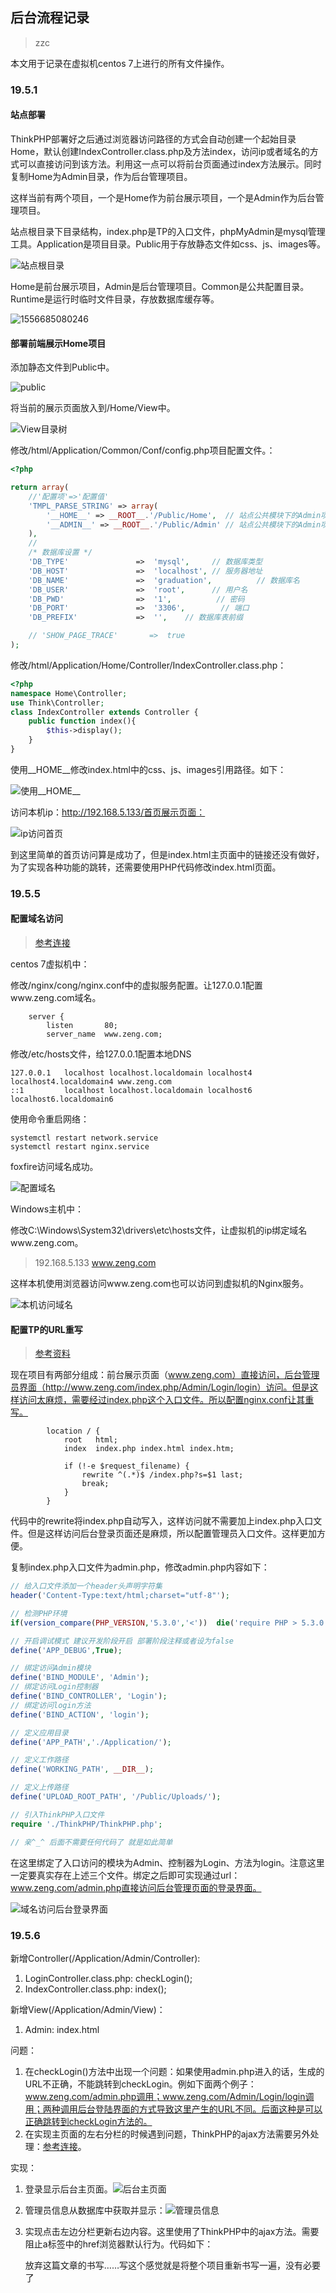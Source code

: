 ## 后台流程记录

> zzc

本文用于记录在虚拟机centos  7上进行的所有文件操作。

### 19.5.1

#### 站点部署

ThinkPHP部署好之后通过浏览器访问路径的方式会自动创建一个起始目录Home，默认创建IndexController.class.php及方法index，访问ip或者域名的方式可以直接访问到该方法。利用这一点可以将前台页面通过index方法展示。同时复制Home为Admin目录，作为后台管理项目。

这样当前有两个项目，一个是Home作为前台展示项目，一个是Admin作为后台管理项目。

站点根目录下目录结构，index.php是TP的入口文件，phpMyAdmin是mysql管理工具。Application是项目目录。Public用于存放静态文件如css、js、images等。

![站点根目录](后台流程记录.assets/1556684956750.png)

Home是前台展示项目，Admin是后台管理项目。Common是公共配置目录。Runtime是运行时临时文件目录，存放数据库缓存等。

![1556685080246](后台流程记录.assets/1556685080246.png)

#### 部署前端展示Home项目

添加静态文件到Public中。

![public](后台流程记录.assets/1556690958591.png)

将当前的展示页面放入到/Home/View中。

![View目录树](后台流程记录.assets/1556691809014.png)

修改/html/Application/Common/Conf/config.php项目配置文件。：

```php
<?php

return array(
	//'配置项'=>'配置值'
    'TMPL_PARSE_STRING' => array(
        '__HOME__' => __ROOT__.'/Public/Home',  // 站点公共模块下的Admin项目
        '__ADMIN__' => __ROOT__.'/Public/Admin' // 站点公共模块下的Admin项目
    ), 
    //
    /* 数据库设置 */
    'DB_TYPE'               =>  'mysql',     // 数据库类型
    'DB_HOST'               =>  'localhost', // 服务器地址
    'DB_NAME'               =>  'graduation',          // 数据库名
    'DB_USER'               =>  'root',      // 用户名
    'DB_PWD'                =>  '1',          // 密码
    'DB_PORT'               =>  '3306',        // 端口
    'DB_PREFIX'             =>  '',    // 数据库表前缀

    // 'SHOW_PAGE_TRACE'       =>  true
);
```

修改/html/Application/Home/Controller/IndexController.class.php：

```php
<?php
namespace Home\Controller;
use Think\Controller;
class IndexController extends Controller {
    public function index(){
        $this->display();
    }
}
```

使用__HOME\_\_修改index.html中的css、js、images引用路径。如下：

![使用__HOME__](后台流程记录.assets/1556692131059.png)

访问本机ip：http://192.168.5.133/首页展示页面：

![ip访问首页](后台流程记录.assets/1556692183700.png)

到这里简单的首页访问算是成功了，但是index.html主页面中的链接还没有做好，为了实现各种功能的跳转，还需要使用PHP代码修改index.html页面。

### 19.5.5

#### 配置域名访问

> [参考连接](https://www.cnblogs.com/biaopei/p/7730516.html)

centos 7虚拟机中：

修改/nginx/cong/nginx.conf中的虚拟服务配置。让127.0.0.1配置www.zeng.com域名。

```nginx
    server {
        listen       80;
        server_name  www.zeng.com;
```

修改/etc/hosts文件，给127.0.0.1配置本地DNS

```
127.0.0.1   localhost localhost.localdomain localhost4 localhost4.localdomain4 www.zeng.com
::1         localhost localhost.localdomain localhost6 localhost6.localdomain6
```

使用命令重启网络：

```shell
systemctl restart network.service
systemctl restart nginx.service
```

foxfire访问域名成功。

![配置域名](后台流程记录.assets/1557050559802.png)

Windows主机中：

修改C:\Windows\System32\drivers\etc\hosts文件，让虚拟机的ip绑定域名www.zeng.com。

> 192.168.5.133	www.zeng.com

这样本机使用浏览器访问www.zeng.com也可以访问到虚拟机的Nginx服务。

![本机访问域名](后台流程记录.assets/1557050682674.png)

#### 配置TP的URL重写

> [参考资料](http://document.thinkphp.cn/manual_3_2.html#bind_index)

现在项目有两部分组成：前台展示页面（www.zeng.com）直接访问，后台管理员界面（http://www.zeng.com/index.php/Admin/Login/login）访问。但是这样访问太麻烦，需要经过index.php这个入口文件。所以配置nginx.conf让其重写。

```nginx
        location / {
            root   html;
            index  index.php index.html index.htm;

            if (!-e $request_filename) {
                rewrite ^(.*)$ /index.php?s=$1 last;
                break;
            }   
        }
```

代码中的rewrite将index.php自动写入，这样访问就不需要加上index.php入口文件。但是这样访问后台登录页面还是麻烦，所以配置管理员入口文件。这样更加方便。

复制index.php入口文件为admin.php，修改admin.php内容如下：

```php
// 给入口文件添加一个header头声明字符集
header('Content-Type:text/html;charset="utf-8"');

// 检测PHP环境
if(version_compare(PHP_VERSION,'5.3.0','<'))  die('require PHP > 5.3.0 !');

// 开启调试模式 建议开发阶段开启 部署阶段注释或者设为false
define('APP_DEBUG',True);

// 绑定访问Admin模块
define('BIND_MODULE', 'Admin');
// 绑定访问Login控制器
define('BIND_CONTROLLER', 'Login');
// 绑定访问login方法
define('BIND_ACTION', 'login');

// 定义应用目录
define('APP_PATH','./Application/');

// 定义工作路径
define('WORKING_PATH', __DIR__);

// 定义上传路径
define('UPLOAD_ROOT_PATH', '/Public/Uploads/');

// 引入ThinkPHP入口文件
require './ThinkPHP/ThinkPHP.php';

// 亲^_^ 后面不需要任何代码了 就是如此简单
```

在这里绑定了入口访问的模块为Admin、控制器为Login、方法为login。注意这里一定要真实存在上述三个文件。绑定之后即可实现通过url：www.zeng.com/admin.php直接访问后台管理页面的登录界面。

![域名访问后台登录界面](后台流程记录.assets/1557052643057.png)

### 19.5.6

新增Controller(/Application/Admin/Controller):

1. LoginController.class.php: checkLogin();
2. IndexController.class.php: index();

新增View(/Application/Admin/View)：

1. Admin: index.html

问题：

1. 在checkLogin()方法中出现一个问题：如果使用admin.php进入的话，生成的URL不正确，不能跳转到checkLogin。例如下面两个例子：www.zeng.com/admin.php调用；www.zeng.com/Admin/Login/login调用；两种调用后台登陆界面的方式导致这里产生的URL不同。后面这种是可以正确跳转到checkLogin方法的。
2. 在实现主页面的左右分栏的时候遇到问题，ThinkPHP的ajax方法需要另外处理：[参考连接](http://www.thinkphp.cn/topic/52612.html)。

实现：

1. 登录显示后台主页面。![后台主页面](后台流程记录.assets/1557152789522.png)

2. 管理员信息从数据库中获取并显示：![管理员信息](后台流程记录.assets/1557132237412.png)

3. 实现点击左边分栏更新右边内容。这里使用了ThinkPHP中的ajax方法。需要阻止a标签中的href浏览器默认行为。代码如下：

   
   
   

   
   
   放弃这篇文章的书写……写这个感觉就是将整个项目重新书写一遍，没有必要了
   
   
   
   